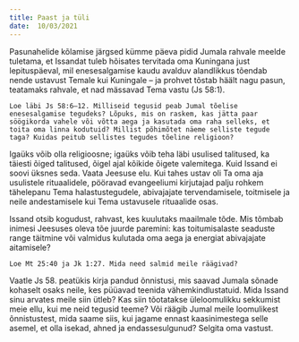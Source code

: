 ```yaml
---
title: Paast ja tüli 
date:  10/03/2021  
---
```


Pasunahelide kõlamise järgsed kümme päeva pidid Jumala rahvale meelde tuletama, et Issandat tuleb hõisates tervitada oma Kuningana just lepituspäeval, mil enesesalgamise kaudu avalduv alandlikkus tõendab nende ustavust Temale kui Kuningale – ja prohvet tõstab häält nagu pasun, teatamaks rahvale, et nad mässavad Tema vastu (Js 58:1).

`Loe läbi Js 58:6–12. Milliseid tegusid peab Jumal tõelise enesesalgamise tegudeks? Lõpuks, mis on raskem, kas jätta paar söögikorda vahele või võtta aega ja kasutada oma raha selleks, et toita oma linna kodutuid? Millist põhimõtet näeme selliste tegude taga? Kuidas peitub sellistes tegudes tõeline religioon?`

Igaüks võib olla religioosne; igaüks võib teha läbi usulised talitused, ka täiesti õiged talitused, õigel ajal kõikide õigete valemitega. Kuid Issand ei soovi üksnes seda. Vaata Jeesuse elu. Kui tahes ustav oli Ta oma aja usulistele rituaalidele, pööravad evangeeliumi kirjutajad palju rohkem tähelepanu Tema halastustegudele, abivajajate tervendamisele, toitmisele ja neile andestamisele kui Tema ustavusele rituaalide osas.

Issand otsib kogudust, rahvast, kes kuulutaks maailmale tõde. Mis tõmbab inimesi Jeesuses oleva tõe juurde paremini: kas toitumisalaste seaduste range täitmine või valmidus kulutada oma aega ja energiat abivajajate aitamisele?

`Loe Mt 25:40 ja Jk 1:27. Mida need salmid meile räägivad?`

Vaatle Js 58. peatükis kirja pandud õnnistusi, mis saavad Jumala sõnade kohaselt osaks neile, kes püüavad teenida vähemkindlustatuid. Mida Issand sinu arvates meile siin ütleb? Kas siin tõotatakse üleloomulikku sekkumist meie ellu, kui me neid tegusid teeme? Või räägib Jumal meile loomulikest õnnistustest, mida saame siis, kui jagame ennast kaasinimestega selle asemel, et olla isekad, ahned ja endassesulgunud? Selgita oma vastust.